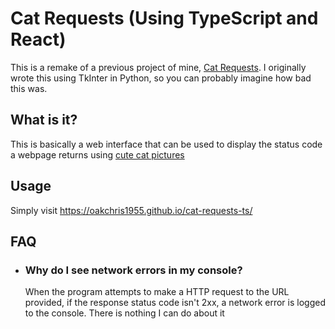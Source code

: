 # Cat Requests (Using TypeScript and React)

This is a remake of a previous project of mine, [Cat Requests](https://github.com/Oakchris1955/cat-requests).
I originally wrote this using TkInter in Python, so you can probably imagine how bad this was.

## What is it?

This is basically a web interface that can be used to display the status code a webpage returns using [cute cat pictures](https://http.cat)

## Usage

Simply visit <https://oakchris1955.github.io/cat-requests-ts/>

## FAQ

- ### Why do I see network errors in my console?
  
  When the program attempts to make a HTTP request to the URL provided, if the response status code isn't 2xx, a network error is logged to the console. There is nothing I can do about it
